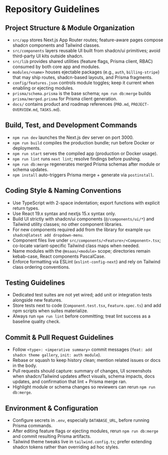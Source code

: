 # Repository Guidelines

  ## Project Structure & Module Organization
  - `src/app` stores Next.js App Router routes; feature-aware pages compose shadcn components and Tailwind classes.
  - `src/components` layers reusable UI built from shadcn/ui primitives; avoid third-party UI kits outside shadcn.
  - `src/lib` provides shared utilities (feature flags, Prisma client, RBAC) consumed by both core app and modules.
  - `modules/<name>` houses ejectable packages (e.g., `auth`, `billing-stripe`) that may ship routes, shadcn-based layouts, and Prisma fragments.
  - `config/features.json` controls module toggles; keep it current when enabling or ejecting modules.
  - `prisma/schema.prisma` is the base schema; `npm run db:merge` builds `prisma/merged.prisma` for Prisma client generation.
  - `docs/` contains product and roadmap references (`PRD.md`, `PROJECT-OVERVIEW.md`, `TASKS.md`).

  ## Build, Test, and Development Commands
  - `npm run dev` launches the Next.js dev server on port 3000.
  - `npm run build` compiles the production bundle; run before Docker or deployments.
  - `npm run start` serves the compiled app (production or Docker usage).
  - `npm run lint` runs `next lint`; resolve findings before pushing.
  - `npm run db:merge` regenerates merged Prisma schemas after module or schema updates.
  - `npm install` auto-triggers Prisma merge + generate via `postinstall`.

  ## Coding Style & Naming Conventions
  - Use TypeScript with 2-space indentation; export functions with explicit return types.
  - Use React 19.x syntax and nextjs 15.x syntax only.
  - Build UI strictly with shadcn/ui components (`@/components/ui/*`) and Tailwind utility classes; no other component libraries.
  - For new components required add from the library for example `npx shadcn@latest add dropdown-menu`.
  - Component files live under `src/components/<Feature>/<Component>.tsx`; co-locate variant-specific Tailwind class maps when needed.
  - Name modules with the `@msaas/<module>` scope; directories remain kebab-case, React components PascalCase.
  - Enforce formatting via ESLint (`eslint-config-next`) and rely on Tailwind class ordering conventions.

  ## Testing Guidelines
  - Dedicated test suites are not yet wired; add unit or integration tests alongside new features.
  - Store tests next to code (`Component.test.tsx`, `Feature.spec.ts`) and add npm scripts when suites materialize.
  - Always run `npm run lint` before committing; treat lint success as a baseline quality check.

  ## Commit & Pull Request Guidelines
  - Follow `<type>: <imperative summary>` commit messages (`feat: add shadcn theme gallery`, `init: auth module`).
  - Rebase or squash to keep history clean; mention related issues or docs in the body.
  - Pull requests should capture: summary of changes, UI screenshots when shadcn/Tailwind updates affect visuals, schema impacts, docs updates, and confirmation that lint + Prisma merge ran.
  - Highlight module or schema changes so reviewers can rerun `npm run db:merge`.

  ## Environment & Configuration
  - Configure secrets in `.env`, especially `DATABASE_URL`, before running Prisma commands.
  - After editing feature flags or ejecting modules, rerun `npm run db:merge` and commit resulting Prisma artifacts.
  - Tailwind theme tweaks live in `tailwind.config.ts`; prefer extending shadcn tokens rather than overriding ad hoc styles.